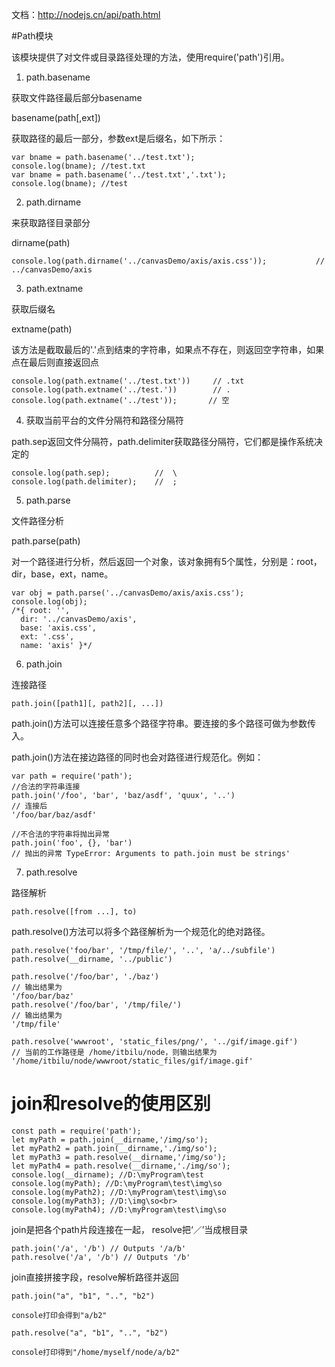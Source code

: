 
文档：http://nodejs.cn/api/path.html

#Path模块

该模块提供了对文件或目录路径处理的方法，使用require('path')引用。



1. path.basename

获取文件路径最后部分basename

basename(path[,ext])

获取路径的最后一部分，参数ext是后缀名，如下所示：

```
var bname = path.basename('../test.txt');
console.log(bname); //test.txt
var bname = path.basename('../test.txt','.txt');
console.log(bname); //test
```



2. path.dirname

来获取路径目录部分

dirname(path)

```
console.log(path.dirname('../canvasDemo/axis/axis.css'));           // ../canvasDemo/axis
```





3. path.extname

获取后缀名

extname(path)

该方法是截取最后的'.'点到结束的字符串，如果点不存在，则返回空字符串，如果点在最后则直接返回点

```
console.log(path.extname('../test.txt'))     // .txt 
console.log(path.extname('../test.'))        // . 
console.log(path.extname('../test'));       // 空

```


4. 获取当前平台的文件分隔符和路径分隔符

path.sep返回文件分隔符，path.delimiter获取路径分隔符，它们都是操作系统决定的

```
console.log(path.sep);          //  \
console.log(path.delimiter);    //  ;
```



5. path.parse
   
文件路径分析

path.parse(path)

对一个路径进行分析，然后返回一个对象，该对象拥有5个属性，分别是：root，dir，base，ext，name。

```
var obj = path.parse('../canvasDemo/axis/axis.css');
console.log(obj);
/*{ root: '',
  dir: '../canvasDemo/axis',
  base: 'axis.css',
  ext: '.css',
  name: 'axis' }*/
```



6. path.join

连接路径
```
path.join([path1][, path2][, ...])
```
path.join()方法可以连接任意多个路径字符串。要连接的多个路径可做为参数传入。

path.join()方法在接边路径的同时也会对路径进行规范化。例如：
```
var path = require('path'); 
//合法的字符串连接 
path.join('/foo', 'bar', 'baz/asdf', 'quux', '..') 
// 连接后 
'/foo/bar/baz/asdf' 

//不合法的字符串将抛出异常 
path.join('foo', {}, 'bar') 
// 抛出的异常 TypeError: Arguments to path.join must be strings'
```



7. path.resolve

路径解析
```
path.resolve([from ...], to)
```

path.resolve()方法可以将多个路径解析为一个规范化的绝对路径。

```
path.resolve('foo/bar', '/tmp/file/', '..', 'a/../subfile')
path.resolve(__dirname, '../public')

path.resolve('/foo/bar', './baz') 
// 输出结果为 
'/foo/bar/baz' 
path.resolve('/foo/bar', '/tmp/file/') 
// 输出结果为 
'/tmp/file' 

path.resolve('wwwroot', 'static_files/png/', '../gif/image.gif') 
// 当前的工作路径是 /home/itbilu/node，则输出结果为 
'/home/itbilu/node/wwwroot/static_files/gif/image.gif'
```


# join和resolve的使用区别

```
const path = require('path'); 
let myPath = path.join(__dirname,'/img/so'); 
let myPath2 = path.join(__dirname,'./img/so'); 
let myPath3 = path.resolve(__dirname,'/img/so'); 
let myPath4 = path.resolve(__dirname,'./img/so'); 
console.log(__dirname); //D:\myProgram\test 
console.log(myPath); //D:\myProgram\test\img\so 
console.log(myPath2); //D:\myProgram\test\img\so 
console.log(myPath3); //D:\img\so<br> 
console.log(myPath4); //D:\myProgram\test\img\so
```

join是把各个path片段连接在一起， resolve把‘／’当成根目录
```
path.join('/a', '/b') // Outputs '/a/b'
path.resolve('/a', '/b') // Outputs '/b'
```

join直接拼接字段，resolve解析路径并返回
```
path.join("a", "b1", "..", "b2")

console打印会得到"a/b2"

path.resolve("a", "b1", "..", "b2")

console打印得到"/home/myself/node/a/b2"
```